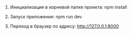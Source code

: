 1. Инициализация в корневой папке проекта: 
  npm install

2. Запуск приложения:
  npm run dev

3. Переход в браузер по адресу:
  http://127.0.0.1:8000